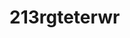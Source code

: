 <!--BLOG_HEADER
SUMMARY: This is another test blog
DATE: 01-02-2022
TIME: 12:00:00
-->
# 213rgteterwr